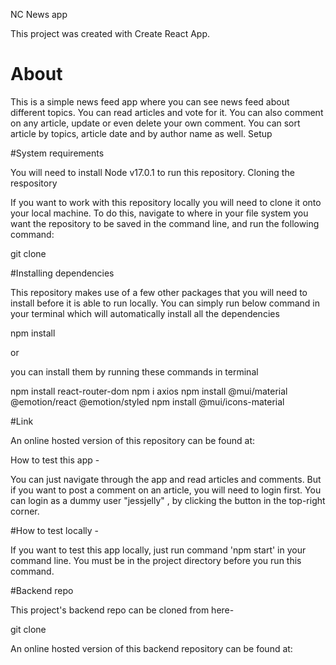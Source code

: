 NC News app

This project was created with Create React App.

# About

This is a simple news feed app where you can see news feed about different topics. You can read articles and vote for it. You can also comment on any article, update or even delete your own comment. You can sort article by topics, article date and by author name as well.
Setup

#System requirements

You will need to install Node v17.0.1 to run this repository.
Cloning the respository

If you want to work with this repository locally you will need to clone it onto your local machine. To do this, navigate to where in your file system you want the repository to be saved in the command line, and run the following command:

git clone 

#Installing dependencies

This repository makes use of a few other packages that you will need to install before it is able to run locally. You can simply run below command in your terminal which will automatically install all the dependencies

npm install 

or

you can install them by running these commands in terminal

npm install react-router-dom
npm i axios 
npm install @mui/material @emotion/react @emotion/styled
npm install @mui/icons-material

#Link

An online hosted version of this repository can be found at:


How to test this app -

You can just navigate through the app and read articles and comments. But if you want to post a comment on an article, you will need to login first. You can login as a dummy user "jessjelly" , by clicking the button in the top-right corner.


#How to test locally -

If you want to test this app locally, just run command 'npm start' in your command line. You must be in the project directory before you run this command.

#Backend repo

This project's backend repo can be cloned from here-

git clone 

An online hosted version of this backend repository can be found at:


